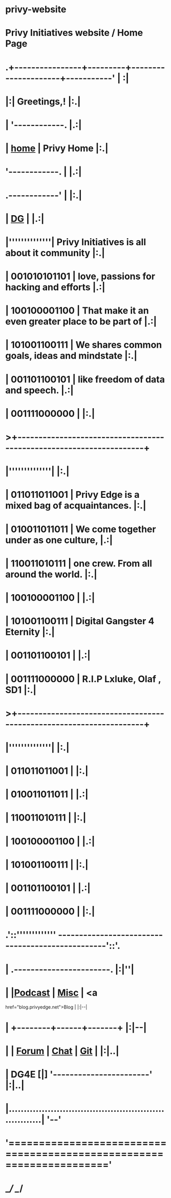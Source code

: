 # privy-website
# Privy Initiatives website / Home Page 
# .+----------------+---------+---------------------+-----------'    | :|
# |:|<s0>               Greetings,!                                      </s0>|:.|
# | '------------.<s0>                                                   </s0>|.:|
# | <a href="#">home</a>         |<s0> 	  Privy Home                               </s0>|:.|
# '------------. |<s0>                                                   </s0>|.:|
# .------------' |<s0>                                                   </s0>|:.|
# | <a href="">DG</a>           |<s0>                                                   </s0>|.:|
# |''''''''''''''|<s0>  Privy Initiatives is all about it community      </s0>|:.|
# | 001010101101 |<s0>  love, passions for hacking and efforts           </s0>|.:|
# | 100100001100 |<s0>  That make it an even greater place to be part of </s0>|.:|
# | 101001100111 |<s0>  We shares common goals, ideas and mindstate      </s0>|:.|
# | 001101100101 |<s0>  like freedom of data and speech.                 </s0>|.:|
# | 001111000000 |<s0>                                                   </s0>|:.|
# >+--------------------------------------------------------------------+
# |''''''''''''''|<s0>                                                   </s0>|:.|
# | 011011011001 |<s0>   Privy Edge is a mixed bag of acquaintances.     </s0>|:.|
# | 010011011011 |<s0>   We come together under as one culture,          </s0>|.:|
# | 110011010111 |<s0>   one crew. From all around the world.            </s0>|:.|
# | 100100001100 |<s0>                                                   </s0>|.:|
# | 101001100111 |<s0>     Digital Gangster 4 Eternity                   </s0>|:.|
# | 001101100101 |<s0>                                                   </s0>|.:|
# | 001111000000 |<s0>            R.I.P Lxluke, Olaf , SD1               </s0>|:.|
# >+--------------------------------------------------------------------+
# |''''''''''''''|<s0>                                                   </s0>|:.|
# | 011011011001 |<s0>   						                                     </s0>|:.|
# | 010011011011 |<s0>   				                                         </s0>|.:|
# | 110011010111 |<s0>   					                                       </s0>|:.|
# | 100100001100 |<s0>                                                   </s0>|.:|
# | 101001100111 |<s0>     			                                         </s0>|:.|
# | 001101100101 |<s0>                                                   </s0>|.:|
# | 001111000000 |<s0>           				                                 </s0>|:.|
# .'::''''''''''''' -------------------------------------------------'::'.
# |                                     .-----------------------.  |:|''|
# |                                     |<a href="">Podcast</a> | <a href="links.html">Misc</a> | <a  
href="blog.privyedge.net">Blog</a>  |  |:|--|
# |                                     +--------+------+-------+  |:|--|
# |                                     |  <a href="b.privy.space">Forum</a> | <a href="https://privy.cafe">Chat</a> | <a href="git.privy.bit">Git</a>   |  |:|..|
# | DG4E [|]                            '-----------------------'  |:|..|
# |................................................................| '--'
# '====================================================================='
#  \__/                                                          \__/
